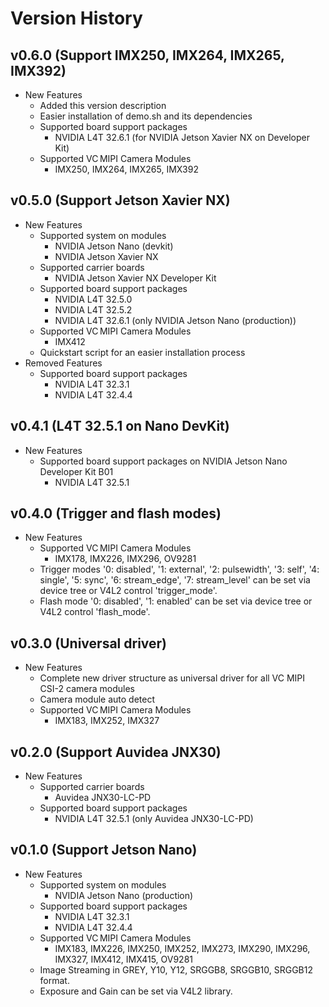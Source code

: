 # Version History

## v0.6.0 (Support IMX250, IMX264, IMX265, IMX392)
  * New Features
    * Added this version description
    * Easier installation of demo.sh and its dependencies
    * Supported board support packages
      * NVIDIA L4T 32.6.1 (for NVIDIA Jetson Xavier NX on Developer Kit)
    * Supported VC MIPI Camera Modules
      * IMX250, IMX264, IMX265, IMX392

## v0.5.0 (Support Jetson Xavier NX)
  * New Features
    * Supported system on modules
      * NVIDIA Jetson Nano (devkit)
      * NVIDIA Jetson Xavier NX
    * Supported carrier boards
      * NVIDIA Jetson Xavier NX Developer Kit
    * Supported board support packages
      * NVIDIA L4T 32.5.0
      * NVIDIA L4T 32.5.2
      * NVIDIA L4T 32.6.1 (only NVIDIA Jetson Nano (production))
    * Supported VC MIPI Camera Modules
      * IMX412
    * Quickstart script for an easier installation process
  * Removed Features
    * Supported board support packages
      * NVIDIA L4T 32.3.1
      * NVIDIA L4T 32.4.4

## v0.4.1 (L4T 32.5.1 on Nano DevKit)
  * New Features
    * Supported board support packages on NVIDIA Jetson Nano Developer Kit B01
      * NVIDIA L4T 32.5.1

## v0.4.0 (Trigger and flash modes)
  * New Features
    * Supported VC MIPI Camera Modules
      * IMX178, IMX226, IMX296, OV9281
    * Trigger modes '0: disabled', '1: external', '2: pulsewidth', '3: self', '4: single', '5: sync', '6: stream_edge', '7: stream_level' can be set via device tree or V4L2 control 'trigger_mode'.
    * Flash mode '0: disabled', '1: enabled' can be set via device tree or V4L2 control 'flash_mode'.

## v0.3.0 (Universal driver)
  * New Features
    * Complete new driver structure as universal driver for all VC MIPI CSI-2 camera modules
    * Camera module auto detect
    * Supported VC MIPI Camera Modules
      * IMX183, IMX252, IMX327

## v0.2.0 (Support Auvidea JNX30)
  * New Features
    * Supported carrier boards
      * Auvidea JNX30-LC-PD
    * Supported board support packages
      * NVIDIA L4T 32.5.1 (only Auvidea JNX30-LC-PD)

## v0.1.0 (Support Jetson Nano)
  * New Features
    * Supported system on modules
      * NVIDIA Jetson Nano (production)
    * Supported board support packages
      * NVIDIA L4T 32.3.1
      * NVIDIA L4T 32.4.4
    * Supported VC MIPI Camera Modules
      * IMX183, IMX226, IMX250, IMX252, IMX273, IMX290, IMX296, IMX327, IMX412, IMX415, OV9281
    * Image Streaming in GREY, Y10, Y12, SRGGB8, SRGGB10, SRGGB12 format.
    * Exposure and Gain can be set via V4L2 library.